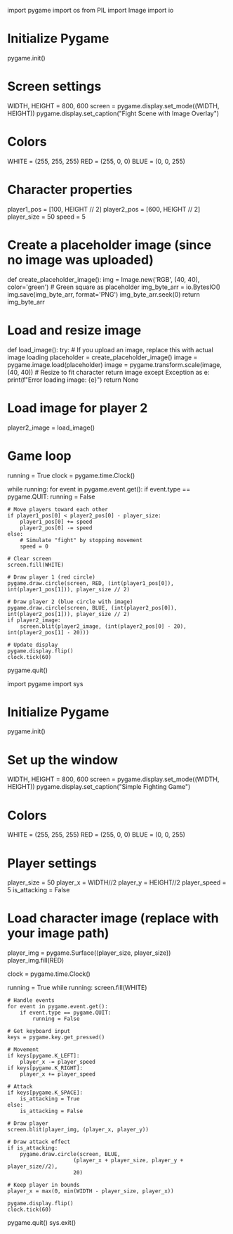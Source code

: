 import pygame
import os
from PIL import Image
import io

# Initialize Pygame
pygame.init()

# Screen settings
WIDTH, HEIGHT = 800, 600
screen = pygame.display.set_mode((WIDTH, HEIGHT))
pygame.display.set_caption("Fight Scene with Image Overlay")

# Colors
WHITE = (255, 255, 255)
RED = (255, 0, 0)
BLUE = (0, 0, 255)

# Character properties
player1_pos = [100, HEIGHT // 2]
player2_pos = [600, HEIGHT // 2]
player_size = 50
speed = 5

# Create a placeholder image (since no image was uploaded)
def create_placeholder_image():
    img = Image.new('RGB', (40, 40), color='green')  # Green square as placeholder
    img_byte_arr = io.BytesIO()
    img.save(img_byte_arr, format='PNG')
    img_byte_arr.seek(0)
    return img_byte_arr

# Load and resize image
def load_image():
    try:
        # If you upload an image, replace this with actual image loading
        placeholder = create_placeholder_image()
        image = pygame.image.load(placeholder)
        image = pygame.transform.scale(image, (40, 40))  # Resize to fit character
        return image
    except Exception as e:
        print(f"Error loading image: {e}")
        return None

# Load image for player 2
player2_image = load_image()

# Game loop
running = True
clock = pygame.time.Clock()

while running:
    for event in pygame.event.get():
        if event.type == pygame.QUIT:
            running = False

    # Move players toward each other
    if player1_pos[0] < player2_pos[0] - player_size:
        player1_pos[0] += speed
        player2_pos[0] -= speed
    else:
        # Simulate "fight" by stopping movement
        speed = 0

    # Clear screen
    screen.fill(WHITE)

    # Draw player 1 (red circle)
    pygame.draw.circle(screen, RED, (int(player1_pos[0]), int(player1_pos[1])), player_size // 2)

    # Draw player 2 (blue circle with image)
    pygame.draw.circle(screen, BLUE, (int(player2_pos[0]), int(player2_pos[1])), player_size // 2)
    if player2_image:
        screen.blit(player2_image, (int(player2_pos[0] - 20), int(player2_pos[1] - 20)))

    # Update display
    pygame.display.flip()
    clock.tick(60)

pygame.quit()

import pygame
import sys

# Initialize Pygame
pygame.init()

# Set up the window
WIDTH, HEIGHT = 800, 600
screen = pygame.display.set_mode((WIDTH, HEIGHT))
pygame.display.set_caption("Simple Fighting Game")

# Colors
WHITE = (255, 255, 255)
RED = (255, 0, 0)
BLUE = (0, 0, 255)

# Player settings
player_size = 50
player_x = WIDTH//2
player_y = HEIGHT//2
player_speed = 5
is_attacking = False

# Load character image (replace with your image path)
player_img = pygame.Surface((player_size, player_size))
player_img.fill(RED)

clock = pygame.time.Clock()

running = True
while running:
    screen.fill(WHITE)
    
    # Handle events
    for event in pygame.event.get():
        if event.type == pygame.QUIT:
            running = False
    
    # Get keyboard input
    keys = pygame.key.get_pressed()
    
    # Movement
    if keys[pygame.K_LEFT]:
        player_x -= player_speed
    if keys[pygame.K_RIGHT]:
        player_x += player_speed
    
    # Attack
    if keys[pygame.K_SPACE]:
        is_attacking = True
    else:
        is_attacking = False
    
    # Draw player
    screen.blit(player_img, (player_x, player_y))
    
    # Draw attack effect
    if is_attacking:
        pygame.draw.circle(screen, BLUE, 
                         (player_x + player_size, player_y + player_size//2), 
                         20)
    
    # Keep player in bounds
    player_x = max(0, min(WIDTH - player_size, player_x))
    
    pygame.display.flip()
    clock.tick(60)

pygame.quit()
sys.exit()
